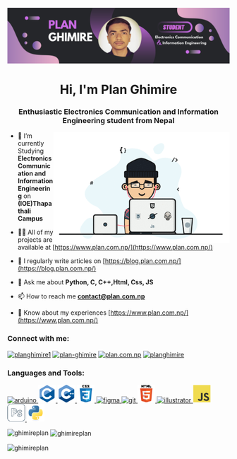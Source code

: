 ![LOGO](https://github.com/GhimirePlan/GhimirePlan/blob/main/Black%20&%20Purple%20Gradient%20Modern%20Personal%20LinkedIn%20Banner.png?)
<h1 align="center">Hi, I'm Plan Ghimire</h1>
<h3 align="center">Enthusiastic Electronics Communication and Information Engineering student from Nepal</h3>
<img align = "right" width="400" src="https://github.com/GhimirePlan/GhimirePlan/blob/main/coding.gif?raw=true">

- 🔭 I’m currently Studying **Electronics Communication and Information Engineering** on **(IOE)Thapathali Campus**

- 👨‍💻 All of my projects are available at [https://www.plan.com.np/](https://www.plan.com.np/)

- 📝 I regularly write articles on [https://blog.plan.com.np/](https://blog.plan.com.np/)

- 💬 Ask me about **Python, C, C++,Html, Css, JS**

- 📫 How to reach me **contact@plan.com.np**

- 📄 Know about my experiences [https://www.plan.com.np/](https://www.plan.com.np/)

<h3 align="left">Connect with me:</h3>
<p align="left">
<a href="https://twitter.com/PlanGhimire1" target="blank"><img align="center" src="https://raw.githubusercontent.com/rahuldkjain/github-profile-readme-generator/master/src/images/icons/Social/twitter.svg" alt="planghimire1" height="30" width="40" /></a>
<a href="https://linkedin.com/in/plan-ghimire" target="blank"><img align="center" src="https://raw.githubusercontent.com/rahuldkjain/github-profile-readme-generator/master/src/images/icons/Social/linked-in-alt.svg" alt="plan-ghimire" height="30" width="40" /></a>
<a href="https://fb.com/plan.com.np" target="blank"><img align="center" src="https://raw.githubusercontent.com/rahuldkjain/github-profile-readme-generator/master/src/images/icons/Social/facebook.svg" alt="plan.com.np" height="30" width="40" /></a>
<a href="https://instagram.com/planghimire" target="blank"><img align="center" src="https://raw.githubusercontent.com/rahuldkjain/github-profile-readme-generator/master/src/images/icons/Social/instagram.svg" alt="planghimire" height="30" width="40" /></a>
</p>

<h3 align="left">Languages and Tools:</h3>
<p align="left"> <a href="https://www.arduino.cc/" target="_blank" rel="noreferrer"> <img src="https://cdn.worldvectorlogo.com/logos/arduino-1.svg" alt="arduino" width="40" height="40"/> </a> <a href="https://www.cprogramming.com/" target="_blank" rel="noreferrer"> <img src="https://raw.githubusercontent.com/devicons/devicon/master/icons/c/c-original.svg" alt="c" width="40" height="40"/> </a> <a href="https://www.w3schools.com/cpp/" target="_blank" rel="noreferrer"> <img src="https://raw.githubusercontent.com/devicons/devicon/master/icons/cplusplus/cplusplus-original.svg" alt="cplusplus" width="40" height="40"/> </a> <a href="https://www.w3schools.com/css/" target="_blank" rel="noreferrer"> <img src="https://raw.githubusercontent.com/devicons/devicon/master/icons/css3/css3-original-wordmark.svg" alt="css3" width="40" height="40"/> </a> <a href="https://www.figma.com/" target="_blank" rel="noreferrer"> <img src="https://www.vectorlogo.zone/logos/figma/figma-icon.svg" alt="figma" width="40" height="40"/> </a> <a href="https://git-scm.com/" target="_blank" rel="noreferrer"> <img src="https://www.vectorlogo.zone/logos/git-scm/git-scm-icon.svg" alt="git" width="40" height="40"/> </a> <a href="https://www.w3.org/html/" target="_blank" rel="noreferrer"> <img src="https://raw.githubusercontent.com/devicons/devicon/master/icons/html5/html5-original-wordmark.svg" alt="html5" width="40" height="40"/> </a> <a href="https://www.adobe.com/in/products/illustrator.html" target="_blank" rel="noreferrer"> <img src="https://www.vectorlogo.zone/logos/adobe_illustrator/adobe_illustrator-icon.svg" alt="illustrator" width="40" height="40"/> </a> <a href="https://developer.mozilla.org/en-US/docs/Web/JavaScript" target="_blank" rel="noreferrer"> <img src="https://raw.githubusercontent.com/devicons/devicon/master/icons/javascript/javascript-original.svg" alt="javascript" width="40" height="40"/> </a> <a href="https://www.photoshop.com/en" target="_blank" rel="noreferrer"> <img src="https://raw.githubusercontent.com/devicons/devicon/master/icons/photoshop/photoshop-line.svg" alt="photoshop" width="40" height="40"/> </a> <a href="https://www.python.org" target="_blank" rel="noreferrer"> <img src="https://raw.githubusercontent.com/devicons/devicon/master/icons/python/python-original.svg" alt="python" width="40" height="40"/> </a> </p>

<p><img align="left" src="https://github-readme-stats.vercel.app/api/top-langs?username=ghimireplan&show_icons=true&locale=en&layout=compact" alt="ghimireplan" /></p>

<p>&nbsp;<img align="center" src="https://github-readme-stats.vercel.app/api?username=ghimireplan&show_icons=true&locale=en" alt="ghimireplan" /></p>

<p><img align="center" src="https://github-readme-streak-stats.herokuapp.com/?user=ghimireplan&" alt="ghimireplan" /></p>
